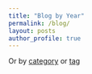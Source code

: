 ```yaml
---
title: "Blog by Year"
permalink: /blog/
layout: posts
author_profile: true
---
```

Or by <a href="/categories/">category</a> or <a href="/tags/">tag</a>
